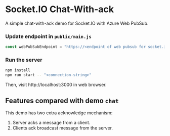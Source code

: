 
# Socket.IO Chat-With-ack

A simple chat-with-ack demo for Socket.IO with Azure Web PubSub.

### Update endpoint in `public/main.js`

```js
const webPubSubEndpoint = "https://<endpoint of web pubsub for socket.io>";
```

### Run the server

```bash
npm install
npm run start -- "<connection-string>"
```

Then, visit http://localhost:3000 in web browser.

## Features compared with demo `chat`
This demo has two extra acknowledge mechanism:
1. Server acks a message from a client.
2. Clients ack broadcast message from the server.